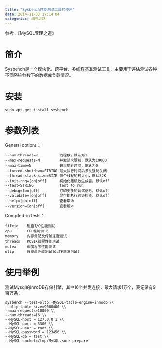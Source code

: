 ```yaml
---
title: "Sysbench性能测试工具的使用"
date: 2014-11-03 17:14:04
categories: 编程之路
---
```

参考：《MySQL管理之道》

# 简介

Sysbench是一个模块化、跨平台、多线程基准测试工具，主要用于评估测试各种不同系统参数下的数据库负载情况。

# 安装



    sudo apt-get install sysbench

#  参数列表

General options：



    --num-threads=N          线程数，默认为1
    --max-requests=N         并发请求限制，默认为10000
    --max-time=N             最大执行时间，默认为0
    --forced-shutdown=STRING 最大执行时间后多久强制关闭
    --thread-stack-size=SIZE 每个线程的栈大小，默认32K
    --init-rng=[on|off]      初始化随机数生成器，默认off
    --test=STRING            test to run
    --debug=[on|off]         打印更多的调试信息，默认off
    --validate=[on|off]      尽可能执行验证检查，默认off
    --help=[on|off]          查看帮助
    --version=[on|off]       查看版本

Compiled-in tests：



    fileio    磁盘I/O性能测试
    cpu       CPU性能测试
    memory    内存分配及传输速度测试
    threads   POSIX线程性能测试
    mutex     调度程序性能测试
    oltp      数据库性能测试(OLTP基准测试)

#  使用举例

测试Mysql的InnoDB存储引擎，其中16个并发连接，最大请求1万个，表记录有9百万条：



    sysbench --test=oltp -MySQL-table-engine=innodb \\
    --oltp-table-size=9000000 \\
    --max-requests=10000 \\
    --num-threads=16 \\
    --MySQL-host = 127.0.0.1 \\
    --MySQL-port = 3306 \\
    --MySQL-user = root \\
    --MySQL-password = 123456 \\
    --MySQL-db = test \\
    --MySQL-socket=/tmp/MySQL.sock prepare
